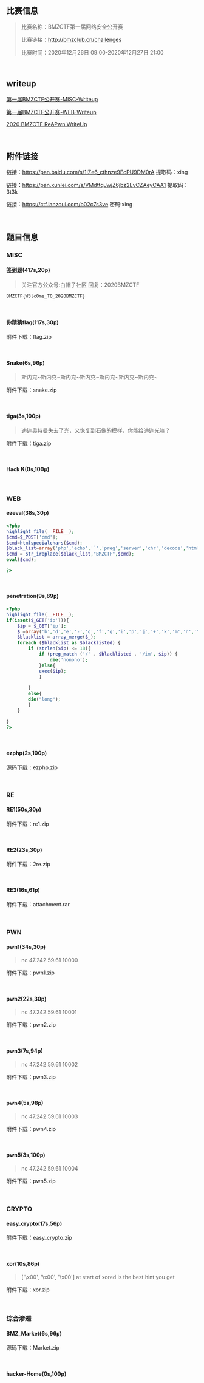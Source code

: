 ## 比赛信息

> 比赛名称：BMZCTF第一届网络安全公开赛
>
> 比赛链接：http://bmzclub.cn/challenges
>
> 比赛时间：2020年12月26日 09:00-2020年12月27日 21:00

<br/>

## writeup

[第一届BMZCTF公开赛-MISC-Writeup](https://mochu.blog.csdn.net/article/details/111306837)

[第一届BMZCTF公开赛-WEB-Writeup](https://mochu.blog.csdn.net/article/details/111916620)

[2020 BMZCTF Re&Pwn WriteUp](https://www.richar.top/2020/12/25/bmzctf-2020-wp/)

<br/>

## 附件链接

链接：https://pan.baidu.com/s/1IZe6_cthnze9EcPU9DM0rA 提取码：xing

链接：https://pan.xunlei.com/s/VMdttqJwjZ6jbz2EvCZAeyCAA1 提取码：3t3k

链接：https://ctf.lanzoui.com/b02c7s3ve 密码:xing

<br/>

## 题目信息

### MISC

#### 签到题(417s,20p)

> 关注官方公众号:白帽子社区 回复：2020BMZCTF

```
BMZCTF{W3lc0me_T0_2020BMZCTF}
```

<br/>

#### 你猜猜flag(117s,30p)

附件下载：flag.zip

<br/>

#### Snake(6s,96p)

> 斯内克~斯内克~斯内克~斯内克~斯内克~斯内克~斯内克~

附件下载：snake.zip

<br/>

#### tiga(3s,100p)

> 迪迦奥特曼失去了光，又恢复到石像的模样，你能给迪迦光嘛？

附件下载：tiga.zip

<br/>

#### Hack K(0s,100p)

<br/>

### WEB

#### ezeval(38s,30p)

```php
<?php
highlight_file(__FILE__);
$cmd=$_POST['cmd'];
$cmd=htmlspecialchars($cmd);
$black_list=array('php','echo','`','preg','server','chr','decode','html','md5','post','get','file','session','ascii','eval','replace','assert','exec','cookie','$','include','var','print','scan','decode','system','func','ini_','passthru','pcntl','open','link','log','current','local','source','require','contents');
$cmd = str_ireplace($black_list,"BMZCTF",$cmd);
eval($cmd);

?>
```

<br/>

#### penetration(9s,89p)

```php
<?php
highlight_file(__FILE__);
if(isset($_GET['ip'])){
    $ip = $_GET['ip'];
    $_=array('b','d','e','-','q','f','g','i','p','j','+','k','m','n','\<','\>','o','w','x','\~','\:','\^','\@','\&','\'','\%','\"','\*','\(','\)','\!','\=','\.','\[','\]','\}','\{','\_');
    $blacklist = array_merge($_);
    foreach ($blacklist as $blacklisted) {
        if (strlen($ip) <= 18){
            if (preg_match ('/' . $blacklisted . '/im', $ip)) {
                die('nonono');
            }else{
            exec($ip);
            }
            
        }
        else{
        die("long");
        }
    }
    
}
?>
```

<br/>

#### ezphp(2s,100p)

源码下载：ezphp.zip

<br/>

### RE

#### RE1(50s,30p)

附件下载：re1.zip

<br/>

#### RE2(23s,30p)

附件下载：2re.zip

<br/>

#### RE3(16s,61p)

附件下载：attachment.rar

<br/>

### PWN

#### pwn1(34s,30p)

> nc 47.242.59.61 10000

附件下载：pwn1.zip

<br/>

#### pwn2(22s,30p)

> nc 47.242.59.61 10001

附件下载：pwn2.zip

<br/>

#### pwn3(7s,94p)

> nc 47.242.59.61 10002

附件下载：pwn3.zip

<br/>

#### pwn4(5s,98p)

> nc 47.242.59.61 10003

附件下载：pwn4.zip

<br/>

#### pwn5(3s,100p)

> nc 47.242.59.61 10004

附件下载：pwn5.zip

<br/>

### CRYPTO

#### easy_crypto(17s,56p)

附件下载：easy_crypto.zip

<br/>

#### xor(10s,86p)

> ['\x00', '\x00', '\x00'] at start of xored is the best hint you get

附件下载：xor.zip

<br/>

### 综合渗透

#### BMZ_Market(6s,96p)

源码下载：Market.zip

<br/>

#### hacker-Home(0s,100p)

